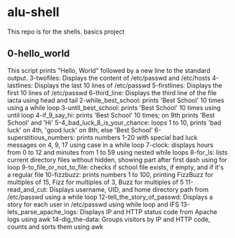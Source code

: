 # alu-shell
This repo is for the shells. basics project
## 0-hello_world
This script prints "Hello, World" followed by a new line to the standard output.
3-twofiles: Displays the content of /etc/passwd and /etc/hosts
4-lastlines: Displays the last 10 lines of /etc/passwd
5-firstlines: Displays the first 10 lines of /etc/passwd
6-third_line: Displays the third line of the file iacta using head and tail
2-while_best_school: prints 'Best School' 10 times using a while loop
3-until_best_school: prints 'Best School' 10 times using until loop
4-if_9_say_hi: prints 'Best School' 10 times; on 9th prints 'Best School' and 'Hi'
5-4_bad_luck_8_is_your_chance: loops 1 to 10, prints 'bad luck' on 4th, 'good luck' on 8th, else 'Best School'
6-superstitious_numbers: prints numbers 1-20 with special bad luck messages on 4, 9, 17 using case in a while loop
7-clock: displays hours from 0 to 12 and minutes from 1 to 59 using nested while loops
8-for_ls: lists current directory files without hidden, showing part after first dash using for loop
9-to_file_or_not_to_file: checks if school file exists, if empty, and if it's a regular file
10-fizzbuzz: prints numbers 1 to 100, printing FizzBuzz for multiples of 15, Fizz for multiples of 3, Buzz for multiples of 5
11-read_and_cut: Displays username, UID, and home directory path from /etc/passwd using a while loop
12-tell_the_story_of_passwd: Displays a story for each user in /etc/passwd using while loop and IFS
13-lets_parse_apache_logs: Displays IP and HTTP status code from Apache logs using awk
14-dig_the-data: Groups visitors by IP and HTTP code, counts and sorts them using awk

